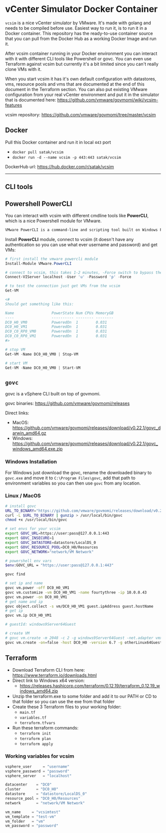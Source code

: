 # vCenter Simulator Docker Container

`vcsim` is a nice vCenter simulator by VMware. It's made with golang and needs to be compiled before use. Easiest way to run it, is to run it in a Docker container. This repository has the ready-to-use container source that you can pull from the Docker Hub as a working Docker Image and run it.

After vcsim container running in your Docker environment you can interact with it with different CLI tools like Powershell or govc. You can even use Terraform against vcsim but currently it's a bit limited since you can't really clone VMs with it.

When you start vcsim it has it's own default configuration with datastores, vms, resource pools and vms that are documented at the end of this document in the Terraform section. You can also put existing VMware configuration from your real vCenter environment and put it in the simulator that is documented here: <https://github.com/vmware/govmomi/wiki/vcsim-features>

vcsim repository: <https://github.com/vmware/govmomi/tree/master/vcsim>

## Docker

Pull this Docker container and run it in local `443` port

- `docker pull satak/vcsim`
- `docker run -d --name vcsim -p 443:443 satak/vcsim`

DockerHub url: <https://hub.docker.com/r/satak/vcsim>

---

## CLI tools

## Powershell PowerCLI

You can interact with vcsim with different cmdline tools like **PowerCLI**, which is a nice Powershell module for VMware.

```txt
VMware PowerCLI is a command-line and scripting tool built on Windows PowerShell, and provides more than 700 cmdlets for managing and automating vSphere, vCloud, vRealize Operations Manager, vSAN, NSX-T, VMware Cloud on AWS, VMware HCX, VMware Site Recovery Manager, and VMware Horizon environments.
```

Install **PowerCLI** module, connect to vcsim (it doesn't have any authentication so you can use what ever username and password) and get VMs:

```powershell
# first install the vmware powercli module
Install-Module VMware.PowerCLI

# connect to vcsim, this takes 1-2 minutes, -Force switch to bypass the SSL certificate issue. Username and password can be anything, there is no authentication
Connect-VIServer localhost -User 'u' -Password 'p' -Force

# to test the connection just get VMs from the vcsim
Get-VM

<#
Should get something like this:

Name                 PowerState Num CPUs MemoryGB
----                 ---------- -------- --------
DC0_H0_VM0           PoweredOn  1        0.031
DC0_H0_VM1           PoweredOn  1        0.031
DC0_C0_RP0_VM0       PoweredOn  1        0.031
DC0_C0_RP0_VM1       PoweredOn  1        0.031
#>

# stop VM
Get-VM -Name DC0_H0_VM0 | Stop-VM

# start VM
Get-VM -Name DC0_H0_VM0 | Start-VM
```

## `govc`

govc is a vSphere CLI built on top of govmomi.

govc binaries: <https://github.com/vmware/govmomi/releases>

Direct links:

- MacOS: <https://github.com/vmware/govmomi/releases/download/v0.22.1/govc_darwin_amd64.gz>
- Windows: <https://github.com/vmware/govmomi/releases/download/v0.22.1/govc_windows_amd64.exe.zip>

### Windows Installation

For Windows just download the govc, rename the downloaded binary to `govc.exe` and move it to `C:\Program Files\govc`, add that path to environment variables so you can then use `govc` from any location.

### Linux / MacOS

```bash
# install govc
URL_TO_BINARY="https://github.com/vmware/govmomi/releases/download/v0.22.1/govc_darwin_amd64.gz"
curl -L $URL_TO_BINARY | gunzip > /usr/local/bin/govc
chmod +x /usr/local/bin/govc

# set envs for your vcsim
export GOVC_URL=https://user:pass@127.0.0.1:443
export GOVC_INSECURE=1
export GOVC_DATASTORE=datastore/LocalDS_0
export GOVC_RESOURCE_POOL=DC0_H0/Resources
export GOVC_NETWORK="network/VM Network"

# powershell env vars
$env:GOVC_URL = "https://user:pass@127.0.0.1:443"

govc find

# set ip and name
govc vm.power -off DC0_H0_VM1
govc vm.customize -vm DC0_H0_VM1 -name fourtythree -ip 10.0.0.43
govc vm.power -on DC0_H0_VM1
# get name and ip
govc object.collect -s vm/DC0_H0_VM1 guest.ipAddress guest.hostName
# get ip
govc vm.ip DC0_H0_VM1

# guestId: windows9Server64Guest

# create VM
# govc vm.create -m 2048 -c 2 -g windows9Server64Guest -net.adapter vmxnet3 -disk.controller pvscsi test-vm
govc vm.create -on=false -host DC0_H0 -version 6.7 -g otherLinux64Guest -c 2 template-vm
```

## Terraform

- Download Terraform CLI from here: <https://www.terraform.io/downloads.html>
- Direct link to Windows x64 version:
  - <https://releases.hashicorp.com/terraform/0.12.19/terraform_0.12.19_windows_amd64.zip>
- Unzip the terraform.exe to some folder and add it to our PATH or CD to that folder so you can use the exe from that folder
- Create these 3 Terraform files to your working folder:
  - `main.tf`
  - `variables.tf`
  - `terraform.tfvars`
- Run these terraform commands:
  - `terraform init`
  - `terraform plan`
  - `terraform apply`

### Working variables for vcsim

```terraform
vsphere_user     = "username"
vsphere_password = "password"
vsphere_server   = "localhost"

datacenter    = "DC0"
cluster       = "DC0_H0"
datastore     = "datastore/LocalDS_0"
resource_pool = "DC0_H0/Resources"
network       = "network/VM Network"

vm_name     = "vcsimtest"
vm_template = "test-vm"
vm_folder   = "vm"
vm_password = "password"
```
